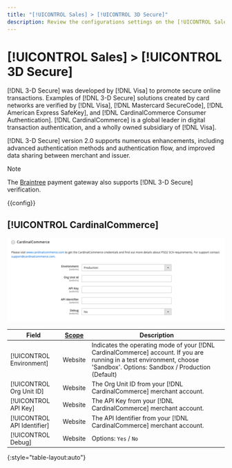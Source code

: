 ```yaml
---
title: "[!UICONTROL Sales] > [!UICONTROL 3D Secure]"
description: Review the configurations settings on the [!UICONTROL Sales] > [!UICONTROL 3D Secure] page of the Commerce Admin.
---
```

# [!UICONTROL Sales] > [!UICONTROL 3D Secure]

[!DNL 3-D Secure] was developed by [!DNL Visa] to promote secure online transactions. Examples of [!DNL 3-D Secure] solutions created by card networks are verified by [!DNL Visa], [!DNL Mastercard SecureCode], [!DNL American Express SafeKey], and [!DNL CardinalCommerce Consumer Authentication]. [!DNL CardinalCommerce] is a global leader in digital transaction authentication, and a wholly owned subsidiary of [!DNL Visa].

[!DNL 3-D Secure] version 2.0 supports numerous enhancements, including advanced authentication methods and authentication flow, and improved data sharing between merchant and issuer.

>[!NOTE]
>
>The [Braintree](../../stores-purchase/braintree.md) payment gateway also supports [!DNL 3-D Secure] verification.

{{config}}

## [!UICONTROL CardinalCommerce]

![CardinalCommerce](./assets/3d-secure-cardinalcommerce.png)<!-- zoom -->

|Field|[Scope](../../getting-started/websites-stores-views.md#scope-settings)|Description|
|--- |--- |--- |
|[!UICONTROL Environment]|Website|Indicates the operating mode of your [!DNL CardinalCommerce] account. If you are running in a test environment, choose 'Sandbox'. Options: Sandbox / Production (Default) |
|[!UICONTROL Org Unit ID]|Website|The Org Unit ID from your [!DNL CardinalCommerce] merchant account.|
|[!UICONTROL API Key]|Website|The API Key from your [!DNL CardinalCommerce] merchant account.|
|[!UICONTROL API Identifier]|Website|The API Identifier from your [!DNL CardinalCommerce] merchant account.|
|[!UICONTROL Debug]|Website|Options: `Yes` / `No`|

{:style="table-layout:auto"}
